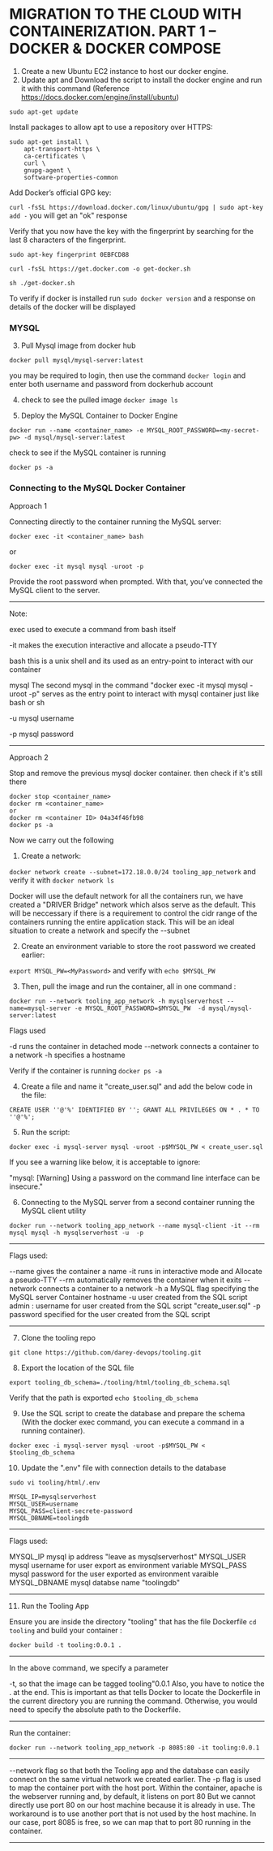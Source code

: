# MIGRATION TO THE СLOUD WITH CONTAINERIZATION. PART 1 – DOCKER & DOCKER COMPOSE

1. Create a new Ubuntu EC2 instance to host our docker engine.
2. Update apt and Download the script to install the docker engine and run it with this command (Reference https://docs.docker.com/engine/install/ubuntu)

`sudo apt-get update`

Install packages to allow apt to use a repository over HTTPS:

```
sudo apt-get install \
    apt-transport-https \
    ca-certificates \
    curl \
    gnupg-agent \
    software-properties-common
```

Add Docker’s official GPG key:

`curl -fsSL https://download.docker.com/linux/ubuntu/gpg | sudo apt-key add -` you will get an "ok" response

Verify that you now have the key with the fingerprint by searching for the last 8 characters of the fingerprint.

`sudo apt-key fingerprint 0EBFCD88`

`curl -fsSL https://get.docker.com -o get-docker.sh`

`sh ./get-docker.sh`

To verify if docker is installed run `sudo docker version` and a response on details of the docker will be displayed

### MYSQL

3. Pull Mysql image from docker hub

`docker pull mysql/mysql-server:latest`

you may be required to login, then use the command `docker login` and enter both username and password from dockerhub account

4. check to see the pulled image  `docker image ls`

5. Deploy the MySQL Container to Docker Engine

`docker run --name <container_name> -e MYSQL_ROOT_PASSWORD=<my-secret-pw> -d mysql/mysql-server:latest`

check to see if the MySQL container is running

`docker ps -a`

### Connecting to the MySQL Docker Container

Approach 1

Connecting directly to the container running the MySQL server:

`docker exec -it <container_name> bash`

or

`docker exec -it mysql mysql -uroot -p`

Provide the root password when prompted. With that, you’ve connected the MySQL client to the server.

______________________________________________________________________________________________________________________

Note:

exec used to execute a command from bash itself

-it makes the execution interactive and allocate a pseudo-TTY

bash this is a unix shell and its used as an entry-point to interact with our container

mysql The second mysql in the command "docker exec -it mysql mysql -uroot -p" serves as the entry point to interact with mysql container just like bash or sh

-u mysql username

-p mysql password

______________________________________________________________________________________________________________________


Approach 2

Stop and remove the previous mysql docker container. then check if it's still there

```
docker stop <container_name> 
docker rm <container_name>
or 
docker rm <container ID> 04a34f46fb98
docker ps -a
```

Now we carry out the following

1. Create a network:

`docker network create --subnet=172.18.0.0/24 tooling_app_network` and verify it with `docker network ls`

Docker will use the default network for all the containers run, we have created a "DRIVER Bridge" network which alsos serve as the default.
This will be neccessary if there is a requirement to control the cidr range of the containers running the entire application stack. This will be an ideal situation to create a network and specify the --subnet

2. Create an environment variable to store the root password we created earlier:

 `export MYSQL_PW=<MyPassword>`  and verify with `echo $MYSQL_PW`

3. Then, pull the image and run the container, all in one command :

`docker run --network tooling_app_network -h mysqlserverhost --name=mysql-server -e MYSQL_ROOT_PASSWORD=$MYSQL_PW  -d mysql/mysql-server:latest `

Flags used

-d runs the container in detached mode
--network connects a container to a network
-h specifies a hostname

Verify if the container is running `docker ps -a`

4. Create a file and name it "create_user.sql" and add the below code in the file:

`CREATE USER ''@'%' IDENTIFIED BY ''; GRANT ALL PRIVILEGES ON * . * TO ''@'%'; `

5. Run the script:

`docker exec -i mysql-server mysql -uroot -p$MYSQL_PW < create_user.sql `

If you see a warning like below, it is acceptable to ignore:

"mysql: [Warning] Using a password on the command line interface can be insecure."

6. Connecting to the MySQL server from a second container running the MySQL client utility

`docker run --network tooling_app_network --name mysql-client -it --rm mysql mysql -h mysqlserverhost -u  -p `

_______________________________________________________________________________

Flags used:

--name gives the container a name
-it runs in interactive mode and Allocate a pseudo-TTY
--rm automatically removes the container when it exits
--network connects a container to a network
-h a MySQL flag specifying the MySQL server Container hostname
-u user created from the SQL script
admin : username for user created from the SQL script "create_user.sql"
-p password specified for the user created from the SQL script

_______________________________________________________________________________

7. Clone the tooling repo 

`git clone https://github.com/darey-devops/tooling.git `

8. Export the location of the SQL file

`export tooling_db_schema=./tooling/html/tooling_db_schema.sql`

Verify that the path is exported `echo $tooling_db_schema`

9. Use the SQL script to create the database and prepare the schema (With the docker exec command, you can execute a command in a running container).

`docker exec -i mysql-server mysql -uroot -p$MYSQL_PW < $tooling_db_schema `

10. Update the ".env" file with connection details to the database

`sudo vi tooling/html/.env`

```
MYSQL_IP=mysqlserverhost
MYSQL_USER=username
MYSQL_PASS=client-secrete-password
MYSQL_DBNAME=toolingdb
```

_________________________________________________________________________________

Flags used:

MYSQL_IP mysql ip address "leave as mysqlserverhost"
MYSQL_USER mysql username for user export as environment variable
MYSQL_PASS mysql password for the user exported as environment varaible
MYSQL_DBNAME mysql databse name "toolingdb"

_________________________________________________________________________________

11. Run the Tooling App

Ensure you are inside the directory "tooling" that has the file Dockerfile `cd tooling` and build your container :

 `docker build -t tooling:0.0.1 .`
 
_________________________________________________________________________________
 
In the above command, we specify a parameter 

-t, so that the image can be tagged tooling"0.0.1 
Also, you have to notice the . at the end. This is important as that tells Docker to locate the Dockerfile in the current directory you are running the command. Otherwise, you would need to specify the absolute path to the Dockerfile.

_________________________________________________________________________________

Run the container:

`docker run --network tooling_app_network -p 8085:80 -it tooling:0.0.1 `

_________________________________________________________________________________

--network flag so that both the Tooling app and the database can easily connect on the same virtual network we created earlier.
The -p flag is used to map the container port with the host port. Within the container, apache is the webserver running and, by default, it listens on port 80
But we cannot directly use port 80 on our host machine because it is already in use. The workaround is to use another port that is not used by the host machine. In our case, port 8085 is free, so we can map that to port 80 running in the container.

_________________________________________________________________________________














